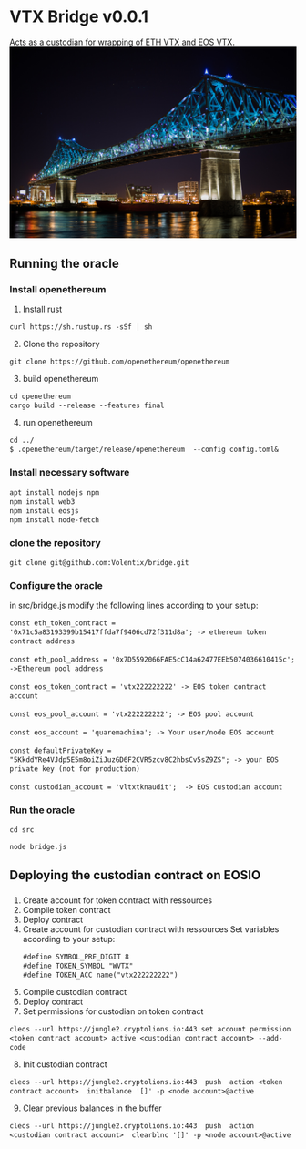# VTX Bridge v0.0.1
Acts as a custodian for wrapping of ETH VTX and EOS VTX.
![image](doc/abs2rel.jpg)
## Running the oracle

### Install openethereum
1. Install rust
```
curl https://sh.rustup.rs -sSf | sh
```
2. Clone the repository
```
git clone https://github.com/openethereum/openethereum
```
3. build openethereum
```
cd openethereum
cargo build --release --features final
```
4. run openethereum
```
cd ../
$ .openethereum/target/release/openethereum  --config config.toml&
```
### Install necessary software 
```
apt install nodejs npm
npm install web3
npm install eosjs
npm install node-fetch
```
### clone the repository
```
git clone git@github.com:Volentix/bridge.git
```

### Configure the oracle
in src/bridge.js modify the following lines according to your setup:
```
const eth_token_contract = '0x71c5a83193399b15417ffda7f9406cd72f311d8a'; -> ethereum token contract address

const eth_pool_address = '0x7D5592066FAE5cC14a62477EEb5074036610415c'; ->Ethereum pool address

const eos_token_contract = 'vtx222222222' -> EOS token contract account

const eos_pool_account = 'vtx222222222'; -> EOS pool account

const eos_account = 'quaremachina'; -> Your user/node EOS account

const defaultPrivateKey = "5KkddYRe4VJdp5E5m8oiZiJuzGD6F2CVR5zcv8C2hbsCv5sZ9ZS"; -> your EOS private key (not for production) 

const custodian_account = 'vltxtknaudit';  -> EOS custodian account

```
### Run the oracle
```
cd src
```
```
node bridge.js
```
## Deploying the custodian contract on EOSIO
###
1. Create account for token contract with ressources
2. Compile token contract
3. Deploy contract
4. Create account for custodian contract with ressources
   Set variables according to your setup:
    ```
    #define SYMBOL_PRE_DIGIT 8
    #define TOKEN_SYMBOL "WVTX"
    #define TOKEN_ACC name("vtx222222222")
    ``` 
5. Compile custodian contract
6. Deploy contract
7. Set permissions for custodian on token contract
```
cleos --url https://jungle2.cryptolions.io:443 set account permission <token contract account> active <custodian contract account> --add-code
```
8. Init custodian contract
```
cleos --url https://jungle2.cryptolions.io:443  push  action <token contract account>  initbalance '[]' -p <node account>@active
```
9. Clear previous balances in the buffer
```
cleos --url https://jungle2.cryptolions.io:443  push  action <custodian contract account>  clearblnc '[]' -p <node account>@active
```




